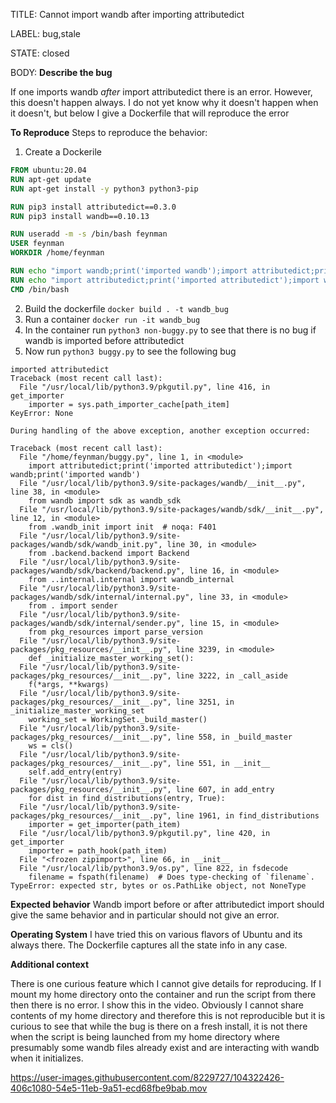 TITLE:
Cannot import wandb after importing attributedict 

LABEL:
bug,stale

STATE:
closed

BODY:
**Describe the bug**

If one imports wandb *after* import attributedict there is an error. However, this doesn't happen always. I do not yet know why it doesn't happen when it doesn't, but below I give a Dockerfile that will reproduce the error


**To Reproduce**
Steps to reproduce the behavior:
1. Create a Dockerile
```Dockerfile
FROM ubuntu:20.04
RUN apt-get update
RUN apt-get install -y python3 python3-pip

RUN pip3 install attributedict==0.3.0
RUN pip3 install wandb==0.10.13

RUN useradd -m -s /bin/bash feynman
USER feynman
WORKDIR /home/feynman

RUN echo "import wandb;print('imported wandb');import attributedict;print('imported attributedict')" > non-buggy.py
RUN echo "import attributedict;print('imported attributedict');import wandb;print('imported wandb')" > buggy.py
CMD /bin/bash
```
2. Build the dockerfile `docker build . -t wandb_bug`
3. Run a container `docker run -it wandb_bug`
4. In the container run `python3 non-buggy.py` to see that there is no bug if wandb is imported before attributedict
5. Now run `python3 buggy.py` to see the following bug
```feynman@e5fb9cee4fb0:~$ python buggy.py 
imported attributedict
Traceback (most recent call last):
  File "/usr/local/lib/python3.9/pkgutil.py", line 416, in get_importer
    importer = sys.path_importer_cache[path_item]
KeyError: None

During handling of the above exception, another exception occurred:

Traceback (most recent call last):
  File "/home/feynman/buggy.py", line 1, in <module>
    import attributedict;print('imported attributedict');import wandb;print('imported wandb')
  File "/usr/local/lib/python3.9/site-packages/wandb/__init__.py", line 38, in <module>
    from wandb import sdk as wandb_sdk
  File "/usr/local/lib/python3.9/site-packages/wandb/sdk/__init__.py", line 12, in <module>
    from .wandb_init import init  # noqa: F401
  File "/usr/local/lib/python3.9/site-packages/wandb/sdk/wandb_init.py", line 30, in <module>
    from .backend.backend import Backend
  File "/usr/local/lib/python3.9/site-packages/wandb/sdk/backend/backend.py", line 16, in <module>
    from ..internal.internal import wandb_internal
  File "/usr/local/lib/python3.9/site-packages/wandb/sdk/internal/internal.py", line 33, in <module>
    from . import sender
  File "/usr/local/lib/python3.9/site-packages/wandb/sdk/internal/sender.py", line 15, in <module>
    from pkg_resources import parse_version
  File "/usr/local/lib/python3.9/site-packages/pkg_resources/__init__.py", line 3239, in <module>
    def _initialize_master_working_set():
  File "/usr/local/lib/python3.9/site-packages/pkg_resources/__init__.py", line 3222, in _call_aside
    f(*args, **kwargs)
  File "/usr/local/lib/python3.9/site-packages/pkg_resources/__init__.py", line 3251, in _initialize_master_working_set
    working_set = WorkingSet._build_master()
  File "/usr/local/lib/python3.9/site-packages/pkg_resources/__init__.py", line 558, in _build_master
    ws = cls()
  File "/usr/local/lib/python3.9/site-packages/pkg_resources/__init__.py", line 551, in __init__
    self.add_entry(entry)
  File "/usr/local/lib/python3.9/site-packages/pkg_resources/__init__.py", line 607, in add_entry
    for dist in find_distributions(entry, True):
  File "/usr/local/lib/python3.9/site-packages/pkg_resources/__init__.py", line 1961, in find_distributions
    importer = get_importer(path_item)
  File "/usr/local/lib/python3.9/pkgutil.py", line 420, in get_importer
    importer = path_hook(path_item)
  File "<frozen zipimport>", line 66, in __init__
  File "/usr/local/lib/python3.9/os.py", line 822, in fsdecode
    filename = fspath(filename)  # Does type-checking of `filename`.
TypeError: expected str, bytes or os.PathLike object, not NoneType
```

**Expected behavior**
Wandb import before or after attributedict import should give the same behavior and in particular should not give an error.


**Operating System**
 I have tried this on various flavors of Ubuntu and its always there. The Dockerfile captures all the state info in any case.

**Additional context**

There is one curious feature which I cannot give details for reproducing. If I mount my home directory onto the container and run the script from there then there is no error. I show this in the video. Obviously I cannot share contents of my home directory and therefore this is not reproducible but it is curious to see that while the bug is there on a fresh install, it is not there when the script is being launched from my home directory where presumably some wandb files already exist and are interacting with wandb when it initializes.


https://user-images.githubusercontent.com/8229727/104322426-406c1080-54e5-11eb-9a51-ecd68fbe9bab.mov




